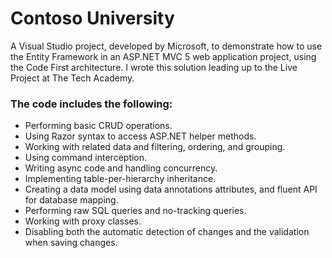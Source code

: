 # Contoso University

A Visual Studio project, developed by Microsoft, to demonstrate how to use the Entity Framework in an ASP.NET MVC 5 web application 
project, using the Code First architecture. I wrote this solution leading up to the Live Project at The Tech Academy.

### The code includes the following:
* Performing basic CRUD operations.
* Using Razor syntax to access ASP.NET helper methods.
* Working with related data and filtering, ordering, and grouping.
* Using command interception.
* Writing async code and handling concurrency.
* Implementing table-per-hierarchy inheritance.
* Creating a data model using data annotations attributes, and fluent API for database mapping.
* Performing raw SQL queries and no-tracking queries.
* Working with proxy classes.
* Disabling both the automatic detection of changes and the validation when saving changes.
